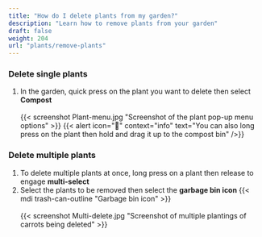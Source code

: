 ```yaml
---
title: "How do I delete plants from my garden?"
description: "Learn how to remove plants from your garden"
draft: false
weight: 204
url: "plants/remove-plants"
---
```


### Delete single plants

1. In the garden, quick press on the plant you want to delete then select **Compost**<br /><br />
{{< screenshot Plant-menu.jpg "Screenshot of the plant pop-up menu options" >}}
{{< alert icon="🥬" context="info" text="You can also long press on the plant then hold and drag it up to the compost bin" />}}


### Delete multiple plants

1. To delete multiple plants at once, long press on a plant then release to engage **multi-select**
2. Select the plants to be removed then select the **garbage bin icon** {{< mdi trash-can-outline "Garbage bin icon" >}}<br /><br />
{{< screenshot Multi-delete.jpg "Screenshot of multiple plantings of carrots being deleted" >}}
